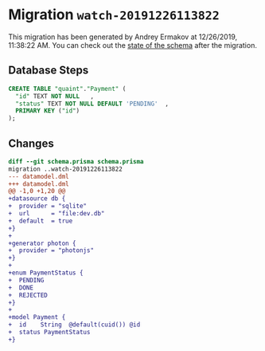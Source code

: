 # Migration `watch-20191226113822`

This migration has been generated by Andrey Ermakov at 12/26/2019, 11:38:22 AM.
You can check out the [state of the schema](./schema.prisma) after the migration.

## Database Steps

```sql
CREATE TABLE "quaint"."Payment" (
  "id" TEXT NOT NULL   ,
  "status" TEXT NOT NULL DEFAULT 'PENDING'  ,
  PRIMARY KEY ("id")
);
```

## Changes

```diff
diff --git schema.prisma schema.prisma
migration ..watch-20191226113822
--- datamodel.dml
+++ datamodel.dml
@@ -1,0 +1,20 @@
+datasource db {
+  provider = "sqlite"
+  url      = "file:dev.db"
+  default  = true
+}
+
+generator photon {
+  provider = "photonjs"
+}
+
+enum PaymentStatus {
+  PENDING
+  DONE
+  REJECTED
+}
+
+model Payment {
+  id    String  @default(cuid()) @id
+  status PaymentStatus
+}
```


